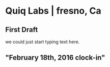 # Quiq Labs | fresno, Ca
## First Draft 
<p> we could just start typing text here.</p> 

## "February 18th, 2016 clock-in"
